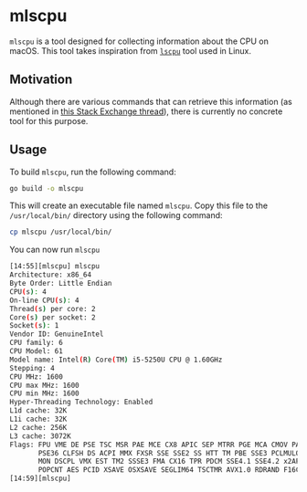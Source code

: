 # mlscpu

`mlscpu` is a tool designed for collecting information about the CPU on macOS. This tool takes inspiration from [`lscpu`](https://man7.org/linux/man-pages/man1/lscpu.1.html) tool used in Linux.
## Motivation

Although there are various commands that can retrieve this information (as mentioned in [this Stack Exchange thread](https://apple.stackexchange.com/questions/352769/does-macos-have-a-command-to-retrieve-detailed-cpu-information-like-proc-cpuinf)), there is currently no concrete tool for this purpose.

## Usage

To build `mlscpu`, run the following command:

```bash
go build -o mlscpu
```

This will create an executable file named `mlscpu`. Copy this file to the `/usr/local/bin/` directory using the following command:

```bash
cp mlscpu /usr/local/bin/
```

You can now run `mlscpu`
```bash
[14:55][mlscpu] mlscpu
Architecture: x86_64
Byte Order: Little Endian
CPU(s): 4
On-line CPU(s): 4
Thread(s) per core: 2
Core(s) per socket: 2
Socket(s): 1
Vendor ID: GenuineIntel
CPU family: 6
CPU Model: 61
Model name: Intel(R) Core(TM) i5-5250U CPU @ 1.60GHz
Stepping: 4
CPU MHz: 1600
CPU max MHz: 1600
CPU min MHz: 1600
Hyper-Threading Technology: Enabled
L1d cache: 32K
L1i cache: 32K
L2 cache: 256K
L3 cache: 3072K
Flags: FPU VME DE PSE TSC MSR PAE MCE CX8 APIC SEP MTRR PGE MCA CMOV PAT 
       PSE36 CLFSH DS ACPI MMX FXSR SSE SSE2 SS HTT TM PBE SSE3 PCLMULQDQ DTES64 
       MON DSCPL VMX EST TM2 SSSE3 FMA CX16 TPR PDCM SSE4.1 SSE4.2 x2APIC MOVBE 
       POPCNT AES PCID XSAVE OSXSAVE SEGLIM64 TSCTMR AVX1.0 RDRAND F16C
[14:59][mlscpu] 
```
